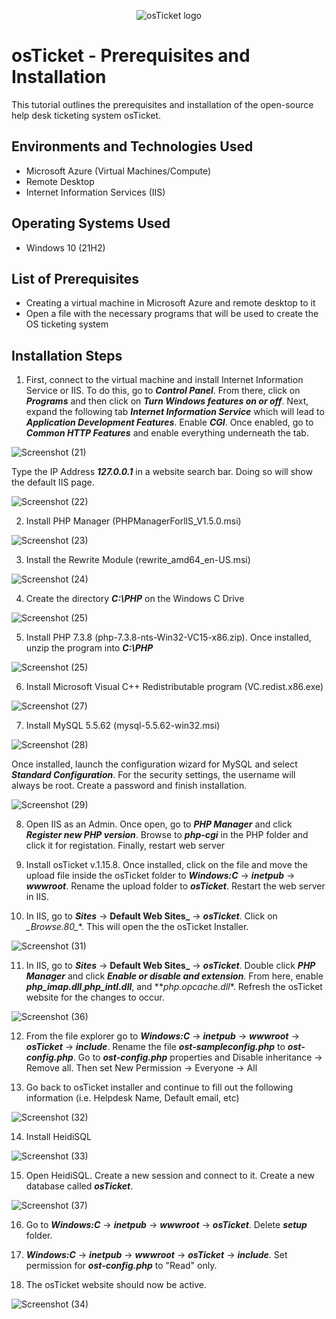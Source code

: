 <p align="center">
<img src="https://i.imgur.com/Clzj7Xs.png" alt="osTicket logo"/>
</p>

<h1>osTicket - Prerequisites and Installation</h1>
This tutorial outlines the prerequisites and installation of the open-source help desk ticketing system osTicket.<br />


<h2>Environments and Technologies Used</h2>

- Microsoft Azure (Virtual Machines/Compute)
- Remote Desktop
- Internet Information Services (IIS)

<h2>Operating Systems Used </h2>

- Windows 10</b> (21H2)

<h2>List of Prerequisites</h2>

- Creating a virtual machine in Microsoft Azure and remote desktop to it
- Open a file with the necessary programs that will be used to create the OS ticketing system

<h2>Installation Steps</h2>

1) First, connect to the virtual machine and install Internet Information Service or IIS. To do this, go to **_Control Panel_**. From there, click on **_Programs_** and then click on **_Turn Windows features on or off_**. Next, expand the following tab **_Internet Information Service_** which will lead to **_Application Development Features_**. Enable **_CGI_**. Once enabled, go to **_Common HTTP Features_** and enable everything underneath the tab. 

![Screenshot (21)](https://github.com/nickcaviness/osticket-prereqs/assets/137835904/b32b2f8e-5237-45e5-aab5-a7325a6ef6ee)

Type the IP Address **_127.0.0.1_** in a website search bar. Doing so will show the default IIS page. 

![Screenshot (22)](https://github.com/nickcaviness/osticket-prereqs/assets/137835904/79029a8f-c634-46ff-8485-3b8d48f34eb2)


2) Install PHP Manager (PHPManagerForllS_V1.5.0.msi)

![Screenshot (23)](https://github.com/nickcaviness/osticket-prereqs/assets/137835904/4ac208d9-5e24-4f6c-a1a0-e7c33b197cf3)


3) Install the Rewrite Module (rewrite_amd64_en-US.msi)

 ![Screenshot (24)](https://github.com/nickcaviness/osticket-prereqs/assets/137835904/7d7ca116-fc3e-41e4-8a91-dc6eed003263)


4) Create the directory **_C:\PHP_** on the Windows C Drive

![Screenshot (25)](https://github.com/nickcaviness/osticket-prereqs/assets/137835904/7f0c4b05-ce0d-4d6c-b8ab-daa779164c2d)


5) Install PHP 7.3.8 (php-7.3.8-nts-Win32-VC15-x86.zip). Once installed, unzip the program into **_C:\PHP_**

![Screenshot (25)](https://github.com/nickcaviness/osticket-prereqs/assets/137835904/e9c747f2-ddb2-48c6-a87b-7063e98c22b0)


6) Install Microsoft Visual C++ Redistributable program (VC.redist.x86.exe)

![Screenshot (27)](https://github.com/nickcaviness/osticket-prereqs/assets/137835904/794804d3-6f38-4b5d-aa3e-cee0d05474d5)


7) Install MySQL 5.5.62 (mysql-5.5.62-win32.msi)

![Screenshot (28)](https://github.com/nickcaviness/osticket-prereqs/assets/137835904/2c1ed243-ba80-4669-b295-2727cb678440)

Once installed, launch the configuration wizard for MySQL and select **_Standard Configuration_**. For the security settings, the username will always be root. Create a password and finish installation. 

![Screenshot (29)](https://github.com/nickcaviness/osticket-prereqs/assets/137835904/cc2583e4-2dd1-407e-a6b2-a0ad18ba3053)


8) Open IIS as an Admin. Once open, go to **_PHP Manager_** and click **_Register new PHP version_**. Browse to **_php-cgi_** in the PHP folder and click it for registation. Finally, restart web server


9) Install osTicket  v.1.15.8. Once installed, click on the file and move the upload file inside the osTicket folder to **_Windows:C_** -> **_inetpub_** -> **_wwwroot_**. Rename the upload folder to **_osTicket_**. Restart the web server in IIS.


10) In IIS, go to **_Sites_** -> **Default Web Sites_** -> **_osTicket_**. Click on **_Browse*.80_**. This will open the the osTicket Installer.

![Screenshot (31)](https://github.com/nickcaviness/osticket-prereqs/assets/137835904/e353890e-40bf-4380-a53d-a5d098b43a1f)


11) In IIS, go to **_Sites_** -> **Default Web Sites_** -> **_osTicket_**. Double click **_PHP Manager_** and click **_Enable or disable and extension_**. From here, enable **_php_imap.dll_**,**_php_intl.dll_**, and **_php.opcache.dll_*. Refresh the osTicket website for the changes to occur. 

![Screenshot (36)](https://github.com/nickcaviness/osticket-prereqs/assets/137835904/8f2b7d71-e809-4810-9bf1-3632998ba74c)


12) From the file explorer go to **_Windows:C_** -> **_inetpub_** -> **_wwwroot_** -> **_osTicket_** -> **_include_**. Rename the file **_ost-sampleconfig.php_** to **_ost-config.php_**. Go to **_ost-config.php_** properties and Disable inheritance -> Remove all. Then set New Permission -> Everyone -> All


13) Go back to osTicket installer and continue to fill out the following information (i.e. Helpdesk Name, Default email, etc)

![Screenshot (32)](https://github.com/nickcaviness/osticket-prereqs/assets/137835904/dbe6b44a-8a7f-445b-bc9c-346066d9b5e6)

14) Install HeidiSQL

![Screenshot (33)](https://github.com/nickcaviness/osticket-prereqs/assets/137835904/238da758-f334-4e93-94f7-4ef3f391f394)


15) Open HeidiSQL. Create a new session and connect to it. Create a new database called **_osTicket_**.

![Screenshot (37)](https://github.com/nickcaviness/osticket-prereqs/assets/137835904/66ae1422-e681-4785-a5f8-9e4ac3bbf57c)


16) Go to **_Windows:C_** -> **_inetpub_** -> **_wwwroot_** -> **_osTicket_**. Delete **_setup_** folder.

17) **_Windows:C_** -> **_inetpub_** -> **_wwwroot_** -> **_osTicket_** -> **_include_**. Set permission for **_ost-config.php_** to "Read" only.


18) The osTicket website should now be active. 

![Screenshot (34)](https://github.com/nickcaviness/osticket-prereqs/assets/137835904/e17f0c1e-ac7e-48dc-8dd0-8aee7b680534)












